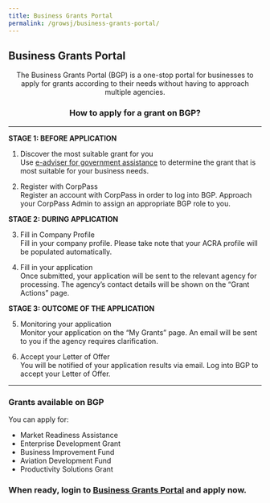 ```yaml
---
title: Business Grants Portal
permalink: /growsj/business-grants-portal/
---
```


## Business Grants Portal

<center><p>The Business Grants Portal (BGP) is a one-stop portal for businesses to apply for grants according to their needs without having to approach multiple agencies.</p>

<h3>How to apply for a grant on BGP?</h3>
</center>

***

**STAGE 1: BEFORE APPLICATION**

1.	Discover the most suitable grant for you<br>
Use <a href="https://ea-staging.l1t.molb.gov.sg/#/" target="_blank">e-adviser for government assistance</a> to determine the grant that is most suitable for 
your business needs.

2.	Register with CorpPass<br> 
Register an account with CorpPass in order to log into BGP. Approach your CorpPass Admin to assign an appropriate BGP role to you.

**STAGE 2: DURING APPLICATION**

3.	Fill in Company Profile<br>
Fill in your company profile. Please take note that your ACRA profile will be populated automatically. 

4.	Fill in your application<br>
Once submitted, your application will be sent to the relevant agency for processing. The agency’s contact details will be shown on the “Grant Actions” page.

**STAGE 3: OUTCOME OF THE APPLICATION**

5.	Monitoring your application<br>
Monitor your application on the “My Grants” page. An email will be sent to you if the agency requires clarification.

6.	Accept your Letter of Offer<br>
You will be notified of your application results via email. Log into BGP to accept your Letter of Offer.

***

### Grants available on BGP

You can apply for:

- Market Readiness Assistance 
- Enterprise Development Grant
- Business Improvement Fund
- Aviation Development Fund 
- Productivity Solutions Grant

### When ready, login to <a href="https://www.businessgrants.gov.sg/" target="_blank">Business Grants Portal</a> and apply now.

